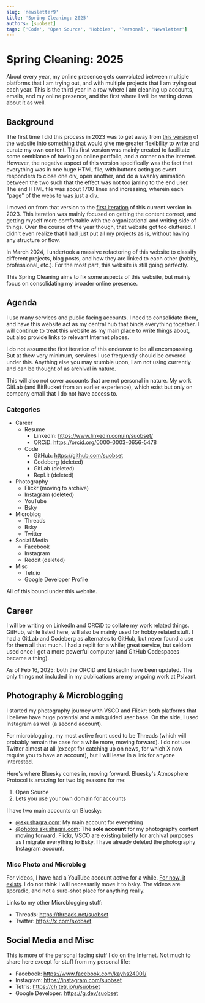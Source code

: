 ```yaml
---
slug: 'newsletter9'
title: 'Spring Cleaning: 2025'
authors: [suobset]
tags: ['Code', 'Open Source', 'Hobbies', 'Personal', 'Newsletter']
---
```


# Spring Cleaning: 2025

About every year, my online presence gets convoluted between multiple platforms that I am trying out, and with multiple projects that I am trying out each year. This is the third year in a row where I am cleaning up accounts, emails, and my online presence, and the first where I will be writing down about it as well.

<!-- truncate -->

## Background

The first time I did this process in 2023 was to get away from [this version](https://meta.skushagra.com/archive/web_v2/) of the website into something that would give me greater flexibility to write and curate my own content. This first version was mainly created to facilitate some semblance of having an online portfolio, and a corner on the internet. However, the negative aspect of this version specifically was the fact that everything was in one huge HTML file, with buttons acting as event responders to close one div, open another, and do a swanky animation between the two such that the effect was not too jarring to the end user. The end HTML file was about 1700 lines and increasing, wherein each "page" of the website was just a div.

I moved on from that version to the [first iteration](https://web.archive.org/web/20231231085114/https://skushagra.com/) of this current version in 2023. This iteration was mainly focused on getting the content correct, and getting myself more comfortable with the organizational and writing side of things. Over the course of the year though, that website got too cluttered. I didn't even realize that I had just put all my projects as is, without having any structure or flow. 

In March 2024, I undertook a massive refactoring of this website to classify different projects, blog posts, and how they are linked to each other (hobby, professional, etc.). For the most part, this website is still going perfectly.

This Spring Cleaning aims to fix some aspects of this website, but mainly focus on consolidating my broader online presence.

## Agenda

I use many services and public facing accounts. I need to consolidate them, and have this website act as my central hub that binds everything together. I will continue to treat this website as my main place to write things about, but also provide links to relevant Internet places.

I do not assume the first iteration of this endeavor to be all encompassing. But at thew very minimum, services I use frequently should be covered under this. Anything else you may stumble upon, I am not using currently and can be thought of as archival in nature.

This will also not cover accounts that are not personal in nature. My work GitLab (and BitBucket from an earlier experience), which exist but only on company email that I do not have access to. 

### Categories

* Career
	- Resume
		- LinkedIn: https://www.linkedin.com/in/suobset/
		- ORCiD: https://orcid.org/0000-0003-0656-5478
	- Code
		- GitHub: https://github.com/suobset
		- Codeberg (deleted)
		- GitLab (deleted)
		- Repl.it (deleted)
* Photography
	- Flickr (moving to archive)
	- Instagram (deleted)
	- YouTube
	- Bsky
* Microblog
	- Threads
	- Bsky
	- Twitter
* Social Media
	- Facebook
	- Instagram
	- Reddit (deleted)
* Misc
	- Tetr.io
	- Google Developer Profile

All of this bound under this website. 

## Career

I will be writing on LinkedIn and ORCiD to collate my work related things. GitHub, while listed here, will also be mainly used for hobby related stuff. I had a GitLab and Codeberg as alternates to GitHub, but never found a use for them all that much. I had a replit for a while; great service, but seldom used once I got a more powerful computer (and GitHub Codespaces became a thing).

As of Feb 16, 2025: both the ORCiD and LinkedIn have been updated. The only things not included in my publications are my ongoing work at Psivant.

## Photography & Microblogging

I started my photography journey with VSCO and Flickr: both platforms that I believe have huge potential and a misguided user base. On the side, I used Instagram as well (a second account).

For microblogging, my most active front used to be Threads (which will probably remain the case for a while more, moving forward). I do not use Twitter almost at all (except for catching up on news, for which X now require you to have an account), but I will leave in a link for anyone interested.

Here's where Bluesky comes in, moving forward. Bluesky's Atmosphere Protocol is amazing for two big reasons for me:

1. Open Source
2. Lets you use your own domain for accounts

I have two main accounts on Bluesky:

* [@skushagra.com](https://bsky.app/skushagra.com): My main account for everything
* [@photos.skushagra.com](https://bsky.app/photos.skushagra.com): The **sole account** for my photography content moving forward. Flickr, VSCO are existing briefly for archival purposes as I migrate everything to Bsky. I have already deleted the photography Instagram account.

### Misc Photo and Microblog

For videos, I have had a YouTube account active for a while. [For now, it exists](https://www.youtube.com/@suobset). I do not think I will necessarily move it to bsky. The videos are sporadic, and not a sure-shot place for anything really.

Links to my other Microblogging stuff:

* Threads: https://threads.net/suobset
* Twitter: https://x.com/sxobset

## Social Media and Misc

This is more of the personal facing stuff I do on the Internet. Not much to share here except for stuff from my personal life:

* Facebook: https://www.facebook.com/kayhs24001/
* Instagram: https://instagram.com/suobset
* Tetris: https://ch.tetr.io/u/suobset
* Google Developer: https://g.dev/suobset